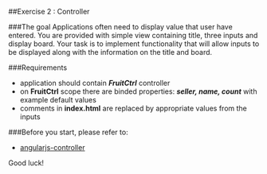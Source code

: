 ##Exercise 2 : Controller

###The goal
Applications often need to display value that user have entered. You are provided with simple view containing title, three inputs and display board. Your task is to
implement functionality that will allow inputs to be displayed along with the information on the title and board.

###Requirements
* application should contain ***FruitCtrl*** controller
* on **FruitCtrl** scope there are binded properties: ***seller, name, count*** with example default values
* comments in **index.html** are replaced by appropriate values from the inputs


###Before you start, please refer to:
* [angularjs-controller](https://egghead.io/lessons/angularjs-controllers)


Good luck!
